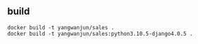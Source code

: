 ## build
```shell
docker build -t yangwanjun/sales .
docker build -t yangwanjun/sales:python3.10.5-django4.0.5 .
```
